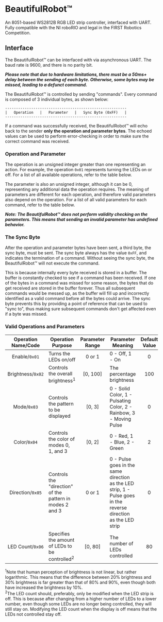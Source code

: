 # BeautifulRobot&#8482;
An 8051-based WS2812B RGB LED strip controller, interfaced with UART.
Fully compatible with the NI roboRIO and legal in the FIRST Robotics Competition.

## Interface
The BeautifulRobot&#8482; can be interfaced with via asynchronous UART.
The baud rate is 9600, and there is no parity bit.

***Please note that due to hardware limitations, there must be a 50ms+ delay between the sending of each byte.
Otherwise, some bytes may be missed, leading to a defunct command.***

The BeautifulRobot&#8482; is controlled by sending "commands".
Every command is composed of 3 individual bytes, as shown below:
```
--------------------------------------------------------
|   Operation   |   Parameter   |   Sync Byte (0xFF)   |
--------------------------------------------------------
```

If a command was successfully received, the BeautifulRobot&#8482; will echo back to the sender **only the operation and parameter bytes**.
The echoed values can be used to perform error-checking in order to make sure the correct command was received.

### Operation and Parameter
The operation is an unsigned integer greater than one representing an action.
For example, the operation `0x01` represents turning the LEDs on or off.
For a list of all available operations, refer to the table below.

The parameter is also an unsigned integer, although it can be 0, representing any additional data the operation requires.
The meaning of parameters are different for each operation, and therefore valid parameters also depend on the operation.
For a list of all valid parameters for each command, refer to the table below.

***Note: The BeautifulRobot&#8482; does not perform validity checking on the parameters.
This means that sending an invalid parameter has undefined behavior.***

### The Sync Byte
After the operation and parameter bytes have been sent, a third byte, the sync byte, must be sent.
The sync byte always has the value `0xFF`, and indicates the termination of a command.
Without seeing the sync byte, the BeautifulRobot&#8482; will not execute the command.

This is because internally every byte received is stored in a buffer.
The buffer is constantly checked to see if a command has been received. 
If one of the bytes in a command was missed for some reason, the bytes that do get received are stored in the buffer forever.
Thus all subsequent commands would be messed up, as the buffer will fill up and incorrectly identified as a valid command before
all the bytes could arrive.
The sync byte prevents this by providing a point of reference that can be used to "sync to", thus making sure subsequent commands
don't get affected even if a byte was missed.

### Valid Operations and Parameters
| Operation Name/Code | Operation Purpose | Parameter Range | Parameter Meaning | Default Value |
|:-------------------:| ----------------- |:---------------:| ----------------- |:-------------:|
| Enable/`0x01` | Turns the LEDs on/off | 0 or 1 | 0 - Off, 1 - On | 0 |
| Brightness/`0x02` | Controls the overall brightness<sup>1</sup> | [0, 100] | The percentage brightness | 100 |
| Mode/`0x03` | Controls the pattern to be displayed | [0, 3] | 0 - Solid Color, 1 - Pulsating Color, 2 - Rainbow, 3 - Moving Pulse | 0 |
| Color/`0x04` | Controls the color of modes 0, 1, and 3 | [0, 2] | 0 - Red, 1 - Blue, 2 - Green | 2 |
| Direction/`0x05` | Controls the "direction" of the pattern in modes 2 and 3 | 0 or 1 | 0 - Pulse goes in the same direction as the LED strip, 1 - Pulse goes in the reverse direction as the LED strip | 0 |
| LED Count/`0x06` | Specifies the amount of LEDs to be controlled<sup>2</sup> | [0, 80] | The number of LEDs controlled | 80 |

<sup>1</sup>Note that human perception of brightness is not linear, but rather logarithmic.
This means that the difference between 20% brightness and 30% brightness is far greater than that of 80% and 90%, even though both
have increased the brightness by 10%.\
<sup>2</sup>The LED count should, preferably, only be modified when the LED strip is off.
This is because after changing from a higher number of LEDs to a lower number, even though some LEDs are no longer being controlled,
they will still stay on. Modifying the LED count when the display is off means that the LEDs not controlled stay off.

